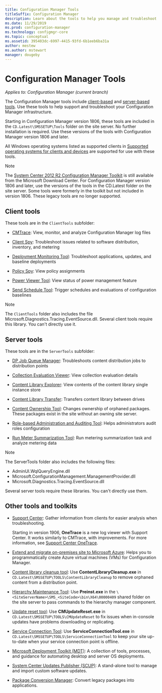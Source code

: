 ```yaml
---
title: Configuration Manager Tools
titleSuffix: Configuration Manager
description: Learn about the tools to help you manage and troubleshoot your Configuration Manager infrastructure.
ms.date: 11/29/2019
ms.prod: configuration-manager
ms.technology: configmgr-core
ms.topic: conceptual
ms.assetid: 395403dc-6997-4415-93fd-6b1eeb6ba31a
author: mestew
ms.author: mstewart
manager: dougeby
---
```


# Configuration Manager Tools

*Applies to: Configuration Manager (current branch)*

The Configuration Manager tools include [client-based](#client-tools) and [server-based tools](#server-tools). Use these tools to help support and troubleshoot your Configuration Manager infrastructure.

Starting in Configuration Manager version 1806, these tools are included in the `CD.Latest\SMSSETUP\Tools` folder on the site server. No further installation is required.<!--1357145--> Use these versions of the tools with Configuration Manager version 1806 and later.

All Windows operating systems listed as supported clients in [Supported operating systems for clients and devices](https://docs.microsoft.com/sccm/core/plan-design/configs/supported-operating-systems-for-clients-and-devices) are supported for use with these tools.

> [!Note]  
> The [System Center 2012 R2 Configuration Manager Toolkit](https://www.microsoft.com/download/details.aspx?id=50012) is still available from the Microsoft Download Center. For Configuration Manager version 1806 and later, use the versions of the tools in the CD.Latest folder on the site server. Some tools were formerly in the toolkit but not included in version 1806. These legacy tools are no longer supported.


## Client tools

These tools are in the `ClientTools` subfolder:

- [CMTrace](cmtrace.md): View, monitor, and analyze Configuration Manager log files  

- [Client Spy](clispy.md): Troubleshoot issues related to software distribution, inventory, and metering

- [Deployment Monitoring Tool](deployment-monitoring-tool.md): Troubleshoot applications, updates, and baseline deployments  

- [Policy Spy](policy-spy.md): View policy assignments  

- [Power Viewer Tool](power-viewer-tool.md): View status of power management feature  

- [Send Schedule Tool](send-schedule-tool.md): Trigger schedules and evaluations of configuration baselines  

> [!Note]  
> The `ClientTools` folder also includes the file Microsoft.Diagnostics.Tracing.EventSource.dll. Several client tools require this library. You can't directly use it.  


## Server tools

These tools are in the `ServerTools` subfolder:

- [DP Job Queue Manager](dp-job-manager.md): Troubleshoots content distribution jobs to distribution points  

- [Collection Evaluation Viewer](ceviewer.md): View collection evaluation details  

- [Content Library Explorer](content-library-explorer.md): View contents of the content library single instance store  

- [Content Library Transfer](content-library-transfer.md): Transfers content library between drives  

- [Content Ownership Tool](content-ownership-tool.md): Changes ownership of orphaned packages. These packages exist in the site without an owning site server.

- [Role-based Administration and Auditing Tool](rbaviewer.md): Helps administrators audit roles configuration  

- [Run Meter Summarization Tool](run-meter-summ.md): Run metering summarization task and analyze metering data

> [!Note]  
> The ServerTools folder also includes the following files:
>
> - AdminUI.WqlQueryEngine.dll
> - Microsoft.ConfigurationManagement.ManagementProvider.dll
> - Microsoft.Diagnostics.Tracing.EventSource.dll
>
> Several server tools require these libraries. You can't directly use them.  

## Other tools and toolkits

- [Support Center](support-center.md): Gather information from clients for easier analysis when troubleshooting.

    Starting in version 1906, **OneTrace** is a new log viewer with Support Center. It works similarly to CMTrace, with improvements. For more information, see [Support Center OneTrace](support-center-onetrace.md).

- [Extend and migrate on-premises site to Microsoft Azure](azure-migration-tool.md): Helps you to programmatically create Azure virtual machines (VMs) for Configuration Manager. <!--3556022--> 

- [Content library cleanup tool](../plan-design/hierarchy/content-library-cleanup-tool.md): Use **ContentLibraryCleanup.exe** in `CD.Latest\SMSSETUP\TOOLS\ContentLibraryCleanup` to remove orphaned content from a distribution point.  

- [Hierarchy Maintenance Tool](/sccm/core/servers/manage/hierarchy-maintenance-tool-preinst.exe): Use **Preinst.exe** in the `\<SiteServerName>\SMS_<SiteCode>\bin\X64\00000409` shared folder on the site server to pass commands to the hierarchy manager component.  

- [Update reset tool](../servers/manage/update-reset-tool.md): Use **CMUpdateReset.exe** in `CD.Latest\SMSSETUP\TOOLS\CMUpdateReset` to fix issues when in-console updates have problems downloading or replicating.  

- [Service Connection Tool](../servers/manage/use-the-service-connection-tool.md): Use **ServiceConnectionTool.exe** in `CD.Latest\SMSSETUP\TOOLS\ServiceConnectionTool` to keep your site up-to-date when your service connection point is offline.  

- [Microsoft Deployment Toolkit (MDT)](/sccm/mdt/): A collection of tools, processes, and guidance for automating desktop and server OS deployments.

- [System Center Updates Publisher (SCUP)](../../sum/tools/updates-publisher.md): A stand-alone tool to manage and import custom software updates.

- [Package Conversion Manager](../../apps/pcm/package-conversion-manager.md): Convert legacy packages into applications.
